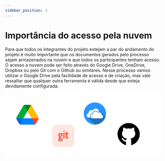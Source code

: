 ```yaml
---
sidebar_position: 1
---
```


# Importância do acesso pela nuvem 
Para que todos os integrantes do projeto estejam a par do andamento do projeto é muito importante que os documentos gerados pelo processo sejam armazenados na nuvem e que todos os participantes tenham acesso. O acesso a nuvem pode ser feito através do Google Drive, OneDrive, Dropbox ou pelo Git com o Github ou similares. Nesse processo vamos utilizar o Google Drive pela facilidade de acesso e de criação, mas vale ressaltar que qualquer outra ferramenta é válida desde que esteja devidamente configurada.

![](imgs/drives.png)